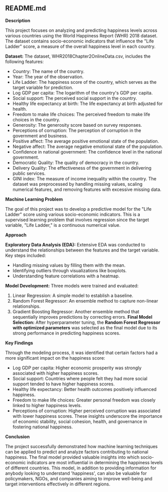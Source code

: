## README.md

**Description**


This project focuses on analyzing and predicting happiness levels across various countries using the World Happiness Report (WHR) 2018 dataset. The dataset contains socio-economic indicators that influence the "Life Ladder" score, a measure of the overall happiness level in each country.

**Dataset:**
The dataset, WHR2018Chapter2OnlineData.csv, includes the following features:

- Country: The name of the country.
- Year: The year of the observation.
- Life Ladder: The happiness score of the country, which serves as the target variable for prediction.
- Log GDP per capita: The logarithm of the country's GDP per capita.
- Social support: The perceived social support in the country.
- Healthy life expectancy at birth: The life expectancy at birth adjusted for health.
- Freedom to make life choices: The perceived freedom to make life choices in the country.
- Generosity: The generosity score based on survey responses.
- Perceptions of corruption: The perception of corruption in the government and business.
- Positive affect: The average positive emotional state of the population.
- Negative affect: The average negative emotional state of the population.
- Confidence in national government: The confidence level in the national government.
- Democratic Quality: The quality of democracy in the country.
- Delivery Quality: The effectiveness of the government in delivering public services.
- GINI index: The measure of income inequality within the country.
The dataset was preprocessed by handling missing values, scaling numerical features, and removing features with excessive missing data.

**Machine Learning Problem**


The goal of this project was to develop a predictive model for the "Life Ladder" score using various socio-economic indicators. This is a supervised learning problem that involves regression since the target variable, "Life Ladder," is a continuous numerical value.

**Approach**


**Exploratory Data Analysis (EDA):**
Extensive EDA was conducted to understand the relationships between the features and the target variable. Key steps included:

- Handling missing values by filling them with the mean.
- Identifying outliers through visualizations like boxplots.
- Understanding feature correlations with a heatmap.


**Model Development:**
Three models were trained and evaluated:

1. Linear Regression: A simple model to establish a baseline.
2. Random Forest Regressor: An ensemble method to capture non-linear relationships.
3. Gradient Boosting Regressor: Another ensemble method that sequentially improves predictions by correcting errors.
**Final Model Selection:**
After hyperparameter tuning, the **Random Forest Regressor with optimized parameters** was selected as the final model due to its strong performance in predicting happiness scores.

**Key Findings**


Through the modeling process, it was identified that certain factors had a more significant impact on the happiness score:

- Log GDP per capita: Higher economic prosperity was strongly associated with higher happiness scores.
- Social support: Countries where people felt they had more social support tended to have higher happiness scores.
- Healthy life expectancy: Better health outcomes positively influenced happiness.
- Freedom to make life choices: Greater personal freedom was closely linked to higher happiness levels.
- Perceptions of corruption: Higher perceived corruption was associated with lower happiness scores.
These insights underscore the importance of economic stability, social cohesion, health, and governance in fostering national happiness.

**Conclusion**


The project successfully demonstrated how machine learning techniques can be applied to predict and analyze factors contributing to national happiness. The final model provided valuable insights into which socio-economic indicators are most influential in determining the happiness levels of different countries. This model, in addition to providing information for anybody looking to understand 'happiness', can also be valuable for policymakers, NGOs, and companies aiming to improve well-being and target interventions effectively in different regions.
